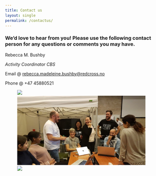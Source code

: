 ```yaml
---
title: Contact us
layout: single
permalink: /contactus/
---
```


### We’d love to hear from you! Please use the following contact person for any questions or comments you may have. 

 

Rebecca M. Bushby 

*Activity Coordinator CBS*
 
Email @ rebecca.madeleine.bushby@redcross.no 

Phone @ +47 45880521

<figure class="third">
  <a href="/assets/images/cbs_blog_pic_1.png"><img src="/assets/images/cbs_blog_pic_1.png"></a>
  <a href="/assets/images/Skjermbildjkhe.PNG"><img src="/assets/images/Skjermbildjkhe.PNG"></a>
  <a href="/assets/images/cbs_blog_pic_2.JPEG"><img src="/assets/images/cbs_blog_pic_2.JPEG"></a>
  
